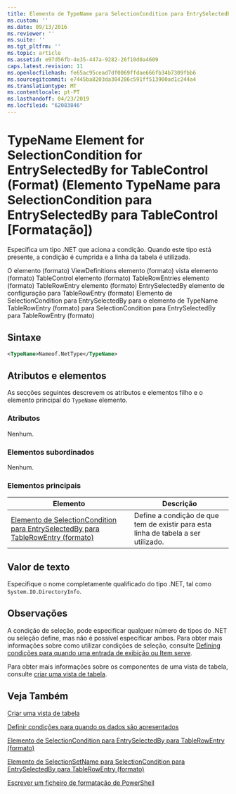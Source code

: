 ```yaml
---
title: Elemento de TypeName para SelectionCondition para EntrySelectedBy para TableControl (formato) | Documentos da Microsoft
ms.custom: ''
ms.date: 09/13/2016
ms.reviewer: ''
ms.suite: ''
ms.tgt_pltfrm: ''
ms.topic: article
ms.assetid: e97d56fb-4e35-447a-9282-26f10d0a4609
caps.latest.revision: 11
ms.openlocfilehash: fe65ac95cead7df0069ffdae666fb34b7309fbb6
ms.sourcegitcommit: e7445ba8203da304286c591ff513900ad1c244a4
ms.translationtype: MT
ms.contentlocale: pt-PT
ms.lasthandoff: 04/23/2019
ms.locfileid: "62083846"
---
```

# <a name="typename-element-for-selectioncondition-for-entryselectedby-for-tablecontrol-format"></a>TypeName Element for SelectionCondition for EntrySelectedBy for TableControl (Format) (Elemento TypeName para SelectionCondition para EntrySelectedBy para TableControl [Formatação])

Especifica um tipo .NET que aciona a condição. Quando este tipo está presente, a condição é cumprida e a linha da tabela é utilizada.

O elemento (formato) ViewDefinitions elemento (formato) vista elemento (formato) TableControl elemento (formato) TableRowEntries elemento (formato) TableRowEntry elemento (formato) EntrySelectedBy elemento de configuração para TableRowEntry (formato) Elemento de SelectionCondition para EntrySelectedBy para o elemento de TypeName TableRowEntry (formato) para SelectionCondition para EntrySelectedBy para TableRowEntry (formato)

## <a name="syntax"></a>Sintaxe

```xml
<TypeName>Nameof.NetType</TypeName>
```

## <a name="attributes-and-elements"></a>Atributos e elementos

As secções seguintes descrevem os atributos e elementos filho e o elemento principal do `TypeName` elemento.

### <a name="attributes"></a>Atributos

Nenhum.

### <a name="child-elements"></a>Elementos subordinados

Nenhum.

### <a name="parent-elements"></a>Elementos principais

|Elemento|Descrição|
|-------------|-----------------|
|[Elemento de SelectionCondition para EntrySelectedBy para TableRowEntry (formato)](./selectioncondition-element-for-entryselectedby-for-tablecontrol-format.md)|Define a condição de que tem de existir para esta linha de tabela a ser utilizado.|

## <a name="text-value"></a>Valor de texto

Especifique o nome completamente qualificado do tipo .NET, tal como `System.IO.DirectoryInfo`.

## <a name="remarks"></a>Observações

A condição de seleção, pode especificar qualquer número de tipos do .NET ou seleção define, mas não é possível especificar ambos. Para obter mais informações sobre como utilizar condições de seleção, consulte [Defining condições para quando uma entrada de exibição ou Item serve](./defining-conditions-for-displaying-data.md).

Para obter mais informações sobre os componentes de uma vista de tabela, consulte [criar uma vista de tabela](./creating-a-table-view.md).

## <a name="see-also"></a>Veja Também

[Criar uma vista de tabela](./creating-a-table-view.md)

[Definir condições para quando os dados são apresentados](./defining-conditions-for-displaying-data.md)

[Elemento de SelectionCondition para EntrySelectedBy para TableRowEntry (formato)](./selectioncondition-element-for-entryselectedby-for-tablecontrol-format.md)

[Elemento de SelectionSetName para SelectionCondition para EntrySelectedBy para TableRowEntry (formato)](./selectionsetname-element-for-selectioncondition-for-entryselectedby-for-tablecontrol-format.md)

[Escrever um ficheiro de formatação de PowerShell](./writing-a-powershell-formatting-file.md)
